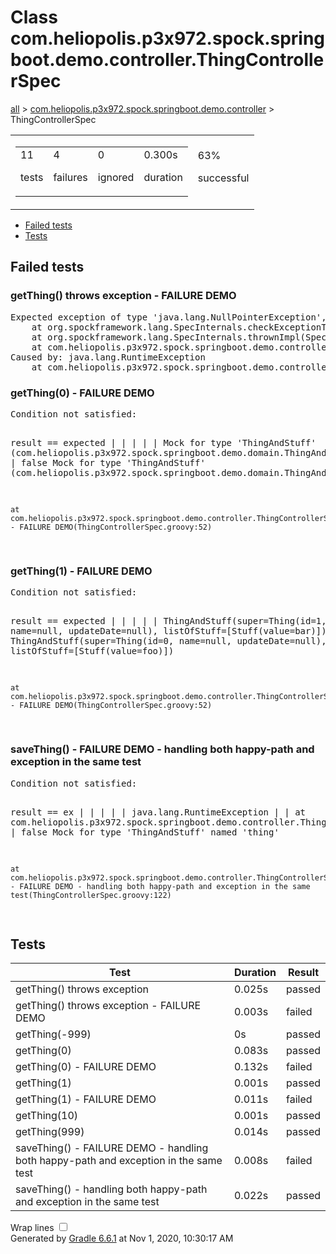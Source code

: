 <!DOCTYPE html>
<html>
<body>
<div id="content">
<h1>Class com.heliopolis.p3x972.spock.springboot.demo.controller.ThingControllerSpec</h1>
<div class="breadcrumbs">
<a href="../index.md">all</a> &gt; 
<a href="../packages/com.heliopolis.p3x972.spock.springboot.demo.controller.md">com.heliopolis.p3x972.spock.springboot.demo.controller</a> &gt; ThingControllerSpec</div>
<div id="summary">
<table>
<tr>
<td>
<div class="summaryGroup">
<table>
<tr>
<td>
<div class="infoBox" id="tests">
<div class="counter">11</div>
<p>tests</p>
</div>
</td>
<td>
<div class="infoBox" id="failures">
<div class="counter">4</div>
<p>failures</p>
</div>
</td>
<td>
<div class="infoBox" id="ignored">
<div class="counter">0</div>
<p>ignored</p>
</div>
</td>
<td>
<div class="infoBox" id="duration">
<div class="counter">0.300s</div>
<p>duration</p>
</div>
</td>
</tr>
</table>
</div>
</td>
<td>
<div class="infoBox failures" id="successRate">
<div class="percent">63%</div>
<p>successful</p>
</div>
</td>
</tr>
</table>
</div>
<div id="tabs">
<ul class="tabLinks">
<li>
<a href="#tab0">Failed tests</a>
</li>
<li>
<a href="#tab1">Tests</a>
</li>
</ul>
<div id="tab0" class="tab">
<h2>Failed tests</h2>
<div class="test">
<a name="getThing() throws exception - FAILURE DEMO"></a>
<h3 class="failures">getThing() throws exception - FAILURE DEMO</h3>
<span class="code">
<pre>Expected exception of type 'java.lang.NullPointerException', but got 'java.lang.RuntimeException'
	at org.spockframework.lang.SpecInternals.checkExceptionThrown(SpecInternals.java:80)
	at org.spockframework.lang.SpecInternals.thrownImpl(SpecInternals.java:67)
	at com.heliopolis.p3x972.spock.springboot.demo.controller.ThingControllerSpec.getThing() throws exception - FAILURE DEMO(ThingControllerSpec.groovy:82)
Caused by: java.lang.RuntimeException
	at com.heliopolis.p3x972.spock.springboot.demo.controller.ThingControllerSpec.getThing() throws exception - FAILURE DEMO(ThingControllerSpec.groovy:75)
</pre>
</span>
</div>
<div class="test">
<a name="getThing(0) - FAILURE DEMO"></a>
<h3 class="failures">getThing(0) - FAILURE DEMO</h3>
<span class="code">
<pre>Condition not satisfied:

result == expected
|      |  |
|      |  Mock for type 'ThingAndStuff' (com.heliopolis.p3x972.spock.springboot.demo.domain.ThingAndStuff$SpockMock$608992178@a589267)
|      false
Mock for type 'ThingAndStuff' (com.heliopolis.p3x972.spock.springboot.demo.domain.ThingAndStuff$SpockMock$608992178@57a482f3)

	at com.heliopolis.p3x972.spock.springboot.demo.controller.ThingControllerSpec.getThing(#i) - FAILURE DEMO(ThingControllerSpec.groovy:52)
</pre>
</span>
</div>
<div class="test">
<a name="getThing(1) - FAILURE DEMO"></a>
<h3 class="failures">getThing(1) - FAILURE DEMO</h3>
<span class="code">
<pre>Condition not satisfied:

result == expected
|      |  |
|      |  ThingAndStuff(super=Thing(id=1, name=null, updateDate=null), listOfStuff=[Stuff(value=bar)])
|      false
ThingAndStuff(super=Thing(id=0, name=null, updateDate=null), listOfStuff=[Stuff(value=foo)])

	at com.heliopolis.p3x972.spock.springboot.demo.controller.ThingControllerSpec.getThing(#i) - FAILURE DEMO(ThingControllerSpec.groovy:52)
</pre>
</span>
</div>
<div class="test">
<a name="saveThing() - FAILURE DEMO - handling both happy-path and exception in the same test"></a>
<h3 class="failures">saveThing() - FAILURE DEMO - handling both happy-path and exception in the same test</h3>
<span class="code">
<pre>Condition not satisfied:

result == ex
|      |  |
|      |  java.lang.RuntimeException
|      |  	at com.heliopolis.p3x972.spock.springboot.demo.controller.ThingControllerSpec.$spock_feature_1_5(ThingControllerSpec.groovy:112)
|      false
Mock for type 'ThingAndStuff' named 'thing'

	at com.heliopolis.p3x972.spock.springboot.demo.controller.ThingControllerSpec.saveThing() - FAILURE DEMO - handling both happy-path and exception in the same test(ThingControllerSpec.groovy:122)
</pre>
</span>
</div>
</div>
<div id="tab1" class="tab">
<h2>Tests</h2>
<table>
<thead>
<tr>
<th>Test</th>
<th>Duration</th>
<th>Result</th>
</tr>
</thead>
<tr>
<td class="success">getThing() throws exception</td>
<td class="success">0.025s</td>
<td class="success">passed</td>
</tr>
<tr>
<td class="failures">getThing() throws exception - FAILURE DEMO</td>
<td class="failures">0.003s</td>
<td class="failures">failed</td>
</tr>
<tr>
<td class="success">getThing(-999)</td>
<td class="success">0s</td>
<td class="success">passed</td>
</tr>
<tr>
<td class="success">getThing(0)</td>
<td class="success">0.083s</td>
<td class="success">passed</td>
</tr>
<tr>
<td class="failures">getThing(0) - FAILURE DEMO</td>
<td class="failures">0.132s</td>
<td class="failures">failed</td>
</tr>
<tr>
<td class="success">getThing(1)</td>
<td class="success">0.001s</td>
<td class="success">passed</td>
</tr>
<tr>
<td class="failures">getThing(1) - FAILURE DEMO</td>
<td class="failures">0.011s</td>
<td class="failures">failed</td>
</tr>
<tr>
<td class="success">getThing(10)</td>
<td class="success">0.001s</td>
<td class="success">passed</td>
</tr>
<tr>
<td class="success">getThing(999)</td>
<td class="success">0.014s</td>
<td class="success">passed</td>
</tr>
<tr>
<td class="failures">saveThing() - FAILURE DEMO - handling both happy-path and exception in the same test</td>
<td class="failures">0.008s</td>
<td class="failures">failed</td>
</tr>
<tr>
<td class="success">saveThing() - handling both happy-path and exception in the same test</td>
<td class="success">0.022s</td>
<td class="success">passed</td>
</tr>
</table>
</div>
</div>
<div id="footer">
<p>
<div>
<label class="hidden" id="label-for-line-wrapping-toggle" for="line-wrapping-toggle">Wrap lines
<input id="line-wrapping-toggle" type="checkbox" autocomplete="off"/>
</label>
</div>Generated by 
<a href="http://www.gradle.org">Gradle 6.6.1</a> at Nov 1, 2020, 10:30:17 AM</p>
</div>
</div>
</body>
</html>

